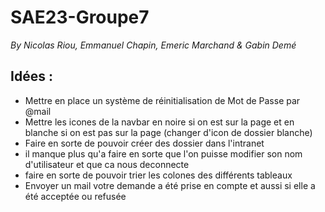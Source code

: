 # SAE23-Groupe7
*By Nicolas Riou, Emmanuel Chapin, Emeric Marchand & Gabin Demé*

## Idées :
- Mettre en place un système de réinitialisation de Mot de Passe par @mail
- Mettre les icones de la navbar en noire si on est sur la page et en blanche si on est pas sur la page (changer d'icon de dossier blanche)
- Faire en sorte de pouvoir créer des dossier dans l'intranet
- il manque plus qu'a faire en sorte que l'on puisse modifier son nom d'utilisateur et que ca nous deconnecte
- faire en sorte de pouvoir trier les colones des différents tableaux
- Envoyer un mail votre demande a été prise en compte et aussi si elle a été acceptée ou refusée
